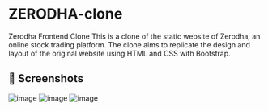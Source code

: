 # ZERODHA-clone
Zerodha Frontend Clone
This is a clone of the static website of Zerodha, an online stock trading platform. The clone aims to replicate the design and layout of the original website using HTML and CSS with Bootstrap.

## 📸 Screenshots
![image](https://github.com/user-attachments/assets/e2e366ff-f743-43b4-a919-66a6f020ddd4)
![image](https://github.com/user-attachments/assets/e1b27aab-007c-4e26-8f26-218e93db5f67)
![image](https://github.com/user-attachments/assets/7834a0b4-ce44-43dd-b58e-19798a27920d)




